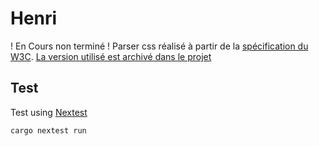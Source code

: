 # Henri
! En Cours non terminé !
Parser css réalisé à partir de la [spécification du W3C](https://drafts.csswg.org/css-syntax). [La version utilisé est archivé dans le projet](./CSS%20Syntax%20Module%20Level%203.html)

## Test

Test using [Nextest](https://nexte.st/)

```bash
cargo nextest run
```
